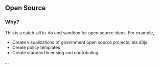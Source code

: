 
## Open Source

### Why?

This is a catch-all to-do and sandbox for open source ideas.  For example, 
 - Create visualizations of government open source projects; ala d3js
 - Create policy templates
 - Create standard licensing and contributing

 ...
